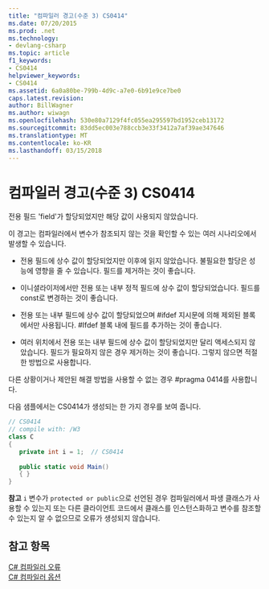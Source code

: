 ```yaml
---
title: "컴파일러 경고(수준 3) CS0414"
ms.date: 07/20/2015
ms.prod: .net
ms.technology:
- devlang-csharp
ms.topic: article
f1_keywords:
- CS0414
helpviewer_keywords:
- CS0414
ms.assetid: 6a0a80be-799b-4d9c-a7e0-6b91e9ce7be0
caps.latest.revision: 
author: BillWagner
ms.author: wiwagn
ms.openlocfilehash: 530e80a7129f4fc055ea295597bd1952ceb13172
ms.sourcegitcommit: 83dd5ec003e788ccb3e33f3412a7af39ae347646
ms.translationtype: MT
ms.contentlocale: ko-KR
ms.lasthandoff: 03/15/2018
---
```

# <a name="compiler-warning-level-3-cs0414"></a>컴파일러 경고(수준 3) CS0414
전용 필드 'field'가 할당되었지만 해당 값이 사용되지 않았습니다.  
  
 이 경고는 컴파일러에서 변수가 참조되지 않는 것을 확인할 수 있는 여러 시나리오에서 발생할 수 있습니다.  
  
-   전용 필드에 상수 값이 할당되었지만 이후에 읽지 않았습니다. 불필요한 할당은 성능에 영향을 줄 수 있습니다. 필드를 제거하는 것이 좋습니다.  
  
-   이니셜라이저에서만 전용 또는 내부 정적 필드에 상수 값이 할당되었습니다. 필드를 const로 변경하는 것이 좋습니다.  
  
-   전용 또는 내부 필드에 상수 값이 할당되었으며 #ifdef 지시문에 의해 제외된 블록에서만 사용됩니다. #Ifdef 블록 내에 필드를 추가하는 것이 좋습니다.  
  
-   여러 위치에서 전용 또는 내부 필드에 상수 값이 할당되었지만 달리 액세스되지 않았습니다. 필드가 필요하지 않은 경우 제거하는 것이 좋습니다. 그렇지 않으면 적절한 방법으로 사용합니다.  
  
 다른 상황이거나 제안된 해결 방법을 사용할 수 없는 경우 #pragma 0414를 사용합니다.  
  
 다음 샘플에서는 CS0414가 생성되는 한 가지 경우를 보여 줍니다.  
  
```csharp  
// CS0414  
// compile with: /W3  
class C  
{  
   private int i = 1;  // CS0414  
  
   public static void Main()  
   { }  
}  
```  
  
 **참고**   `i` 변수가 `protected or public`으로 선언된 경우 컴파일러에서 파생 클래스가 사용할 수 있는지 또는 다른 클라이언트 코드에서 클래스를 인스턴스화하고 변수를 참조할 수 있는지 알 수 없으므로 오류가 생성되지 않습니다.  
  
## <a name="see-also"></a>참고 항목  
 [C# 컴파일러 오류](../../csharp/language-reference/compiler-messages/index.md)  
 [C# 컴파일러 옵션](../../csharp/language-reference/compiler-options/index.md)
